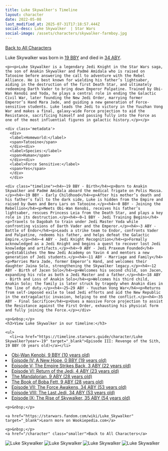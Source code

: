 ```yaml
---
title: Luke Skywalker's Timeline
layout: character
date: 2022-05-08
last_modified_at: 2025-07-31T17:18:57.444Z
social-desc: Luke Skywalker  | Star Wars
social-image: /assets/characters/skywalker-farmboy.jpg
---
```

<a href="/character" class="smaller">Back to All Characters</a>

<div class="character-profile container">
  <div class="col-10">
    <p>
    Luke Skywalker     was born in <a href="https://timeline.starwars.guide/character/Luke Skywalker?year=-19" target="_blank">19 BBY</a> and died in <a href="https://timeline.starwars.guide/character/Luke Skywalker?year=34" target="_blank">34 ABY</a>.        
    </p>

    <p><p>Luke Skywalker is a legendary Jedi Knight in the Star Wars saga, the son of Anakin Skywalker and Padmé Amidala who is raised on Tatooine before answering the call to adventure with the Rebel Alliance. He is best known for wielding his father’s lightsaber, aiding in the destruction of the first Death Star, and ultimately redeeming Darth Vader to bring down Emperor Palpatine. Trained by Obi-Wan Kenobi and Yoda, he plays a central role in ending the Galactic Civil War, later founding the New Jedi Order, marrying former Emperor’s Hand Mara Jade, and guiding a new generation of Force-sensitive students. Luke leads the Jedi to victory in the Yuuzhan Vong War and makes a final, galaxy-wide Force projection to aid the Resistance, sacrificing himself and passing fully into the Force as one of the most influential figures in galactic history.</p></p>
    
    <div class='metadata'>
      <div>
      <label>Homeworld:</label>
      <span>Tatooine</span>
      </div><div>
      <label>Species:</label>
      <span>Human</span>
      </div><div>
      <label>Force Sensitive:</label>
      <span>Yes</span>
      </div>
      </div>

    <div class="timeline"><h4>~19 BBY - Birth</h4><p>Born to Anakin Skywalker and Padmé Amidala aboard the medical frigate on Polis Massa.</p><h4>~19 BBY - Early Childhood</h4><p>After his mother’s death and his father’s fall to the dark side, Luke is hidden from the Empire and raised by Owen and Beru Lars on Tatooine.</p><h4>~0 BBY - Joining the Rebellion</h4><p>Meets Obi-Wan Kenobi, receives his father’s lightsaber, rescues Princess Leia from the Death Star, and plays a key role in its destruction.</p><h4>~0–1 BBY - Jedi Training Begins</h4><p>Travels to Dagobah to train under Jedi Master Yoda while confronting visions of Darth Vader and the Emperor.</p><h4>~3 ABY - Battle of Endor</h4><p>Leads a strike team to Endor, confronts Vader and Palpatine, redeems his father, and helps defeat the Galactic Empire.</p><h4>~4 ABY - Jedi Knight Recognition</h4><p>Formally acknowledged as a Jedi Knight and begins a quest to recover lost Jedi knowledge and artifacts.</p><h4>~9 ABY - Jedi Praxeum Founded</h4><p>Establishes the New Jedi Academy on Yavin 4 and mentors a new generation of Jedi students.</p><h4>~11 ABY - Marriage and Family</h4><p>Marries Mara Jade, former Emperor’s Hand, and welcomes their daughter Jaina Solo, strengthening the Skywalker legacy.</p><h4>~12 ABY - Birth of Jacen Solo</h4><p>Welcomes his second child, son Jacen, expanding his role as both a Jedi Master and a father.</p><h4>~18 ABY - Birth and Loss of Anakin Solo</h4><p>Welcomes his third child, Anakin Solo; the family is later struck by tragedy when Anakin dies in the line of duty.</p><h4>~25–29 ABY - Yuuzhan Vong War</h4><p>Returns from self-imposed exile to lead Jedi efforts and aid the New Republic in the extragalactic invasion, helping to end the conflict.</p><h4>~35 ABY - Final Sacrifice</h4><p>Uses a massive Force projection to assist the Resistance against the First Order, exhausting his physical form and fully joining the Force.</p></div>
    
    <p>&nbsp;</p>
    <h3>View Luke Skywalker in our timeline:</h3>

    <ul>
      <li><a href="https://timeline.starwars.guide/character/Luke Skywalker?year=-19" target="_blank">Episode III: Revenge of the Sith, 19 BBY (0 years old)</a></li>
  <li><a href="https://timeline.starwars.guide/character/Luke Skywalker?year=-9" target="_blank">Obi-Wan Kenobi, 9 BBY (10 years old)</a></li>
  <li><a href="https://timeline.starwars.guide/character/Luke Skywalker?year=0" target="_blank">Episode IV: A New Hope, 0 BBY (19 years old)</a></li>
  <li><a href="https://timeline.starwars.guide/character/Luke Skywalker?year=3" target="_blank">Episode V: The Empire Strikes Back, 3 ABY (22 years old)</a></li>
  <li><a href="https://timeline.starwars.guide/character/Luke Skywalker?year=4" target="_blank">Episode VI: Return of the Jedi, 4 ABY (23 years old)</a></li>
  <li><a href="https://timeline.starwars.guide/character/Luke Skywalker?year=9" target="_blank">The Mandalorian, 9 ABY (28 years old)</a></li>
  <li><a href="https://timeline.starwars.guide/character/Luke Skywalker?year=9" target="_blank">The Book of Boba Fett, 9 ABY (28 years old)</a></li>
  <li><a href="https://timeline.starwars.guide/character/Luke Skywalker?year=34" target="_blank">Episode VII: The Force Awakens, 34 ABY (53 years old)</a></li>
  <li><a href="https://timeline.starwars.guide/character/Luke Skywalker?year=34" target="_blank">Episode VIII: The Last Jedi, 34 ABY (53 years old)</a></li>
  <li><a href="https://timeline.starwars.guide/character/Luke Skywalker?year=35" target="_blank">Episode IX: The Rise of Skywalker, 35 ABY (54 years old)</a></li>
    </ul>

    <p>&nbsp;</p>

    <a href="https://starwars.fandom.com/wiki/Luke_Skywalker" target="_blank">Learn more on Wookiepedia.com</a>

    <p>&nbsp;</p>
    <a href="/character" class="smaller">Back to All Characters</a>
  </div>
  <div class="character_image col-2">
    <img src="https://timeline.starwars.guide//images/skywalker-farmboy.jpg" alt="Luke Skywalker" />
<img src="https://timeline.starwars.guide//images/skywalker-jedi.jpg" alt="Luke Skywalker" />
<img src="https://timeline.starwars.guide//images/skywalker.png" alt="Luke Skywalker" />
    <img src="https://timeline.starwars.guide//images/skywalker-young.png" alt="Luke Skywalker" />
    <script async src="https://pagead2.googlesyndication.com/pagead/js/adsbygoogle.js?client=ca-pub-6056590143595280"
        crossorigin="anonymous"></script>
    <!-- starwars character -->
    <ins class="adsbygoogle"
        style="display:block; min-height: 280px; width: 100%;"
        data-ad-client="ca-pub-6056590143595280"
        data-ad-slot="1622037034"
        data-ad-format="auto"
        data-full-width-responsive="true"></ins>
    <script>
        (adsbygoogle = window.adsbygoogle || []).push({});
    </script>
  </div>
</div>
